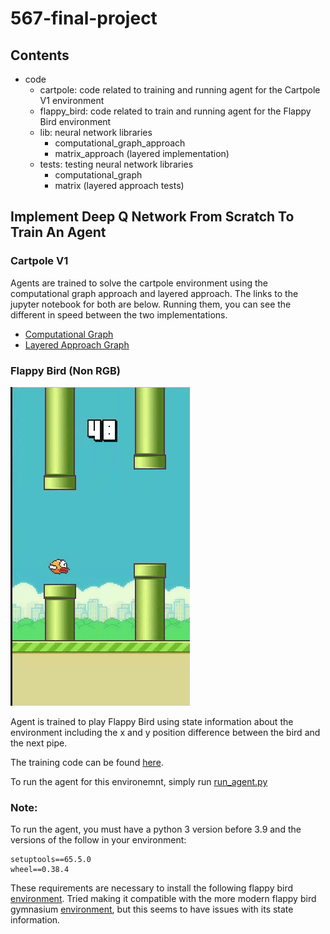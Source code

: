 # 567-final-project

## Contents
- code
    - cartpole: code related to training and running agent for the Cartpole V1 environment
    - flappy_bird: code related to train and running agent for the Flappy Bird environment
    - lib: neural network libraries
        - computational_graph_approach
        - matrix_approach (layered implementation)
    - tests: testing neural network libraries
        - computational_graph
        - matrix (layered approach tests)

## Implement Deep Q Network From Scratch To Train An Agent

### Cartpole V1

Agents are trained to solve the cartpole environment using the computational graph approach and layered approach. The links to the jupyter notebook for both are below. Running them, you can see the different in speed between the two implementations.

- [Computational Graph](./code/cartpole/cartpole_computational_graph.ipynb)
- [Layered Approach Graph](./code/cartpole/cartpole_matrix.ipynb)

### Flappy Bird (Non RGB)
![](flappy_bird_demo.gif)

Agent is trained to play Flappy Bird using state information about the environment including the x and y position difference between the bird and the next pipe.

The training code can be found [here](./code/flappy_bird/flappy.ipynb).

To run the agent for this environemnt, simply run  [run_agent.py](./code/flappy_bird/run_agent.py) 

### Note:
To run the agent, you must have a python 3 version before 3.9 and the versions of the follow in your environment:

```
setuptools==65.5.0
wheel==0.38.4
```

These requirements are necessary to install the following flappy bird [environment](https://github.com/Talendar/flappy-bird-gym). Tried making it compatible with the more modern flappy bird gymnasium [environment](https://github.com/markub3327/flappy-bird-gymnasium/tree/main), but this seems to have issues with its state information.

